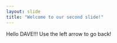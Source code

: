 ```yaml
---
layout: slide
title: "Welcome to our second slide!"
---
```

Hello DAVE!!!
Use the left arrow to go back!
